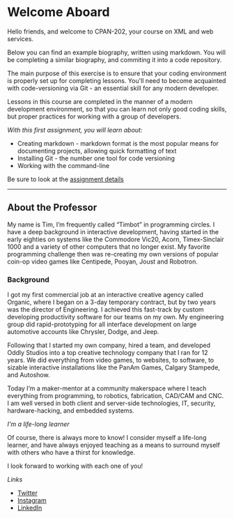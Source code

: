# Welcome Aboard

Hello friends, and welcome to CPAN-202, your course on XML and web services.

Below you can find an example biography, written using markdown. You will be completing a similar biography, and commiting it into a code repository.

The main purpose of this exercise is to ensure that your coding environment is properly set up for completing lessons. You'll need to become acquainted with code-versioning via Git - an essential skill for any modern developer.

Lessons in this course are completed in the manner of a modern development environment, so that you can learn not only good coding skills, but proper practices for working with a group of developers.

_With this first assignment, you will learn about:_

- Creating markdown - markdown format is the most popular means for documenting projects, allowing quick formatting of text
- Installing Git - the number one tool for code versioning
- Working with the command-line

Be sure to look at the [assignment details](https://oddlylabs.com/Humber/CPAN202/src/master/week1/Assignment.md)

---

## About the Professor

My name is Tim, I’m frequently called “Timbot” in programming circles. I have a deep background in interactive development, having started in the early eighties on systems like the Commodore Vic20, Acorn, Timex-Sinclair 1000 and a variety of other computers that no longer exist. My favorite programming challenge then was re-creating my own versions of popular coin-op video games like Centipede, Pooyan, Joust and Robotron.

### Background

I got my first commercial job at an interactive creative agency called Organic, where I began on a 3-day temporary contract, but by two years was the director of Engineering. I achieved this fast-track by custom developing productivity software for our teams on my own. My engineering group did rapid-prototyping for all interface development on large automotive accounts like Chrysler, Dodge, and Jeep.

Following that I started my own company, hired a team, and developed Oddly Studios into a top creative technology company that I ran for 12 years. We did everything from video games, to websites, to software, to sizable interactive installations like the PanAm Games, Calgary Stampede, and Autoshow.

Today I’m a maker-mentor at a community makerspace where I teach everything from programming, to robotics, fabrication, CAD/CAM and CNC. I am well versed in both client and server-side technologies, IT, security, hardware-hacking, and embedded systems.

_I'm a life-long learner_

Of course, there is always more to know! I consider myself a life-long learner, and have always enjoyed teaching as a means to surround myself with others who have a thirst for knowledge.

I look forward to working with each one of you!

_Links_

- [Twitter](https://twitter.com/oddlytimbot)
- [Instagram](https://www.instagram.com/oddlytim/)
- [LinkedIn](https://www.linkedin.com/in/tim-willison-6870371/)

